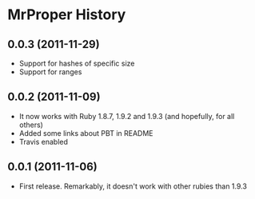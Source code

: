 # MrProper History

## 0.0.3 (2011-11-29)

* Support for hashes of specific size
* Support for ranges

## 0.0.2 (2011-11-09)

* It now works with Ruby 1.8.7, 1.9.2 and 1.9.3 (and hopefully, for all others)
* Added some links about PBT in README
* Travis enabled

## 0.0.1 (2011-11-06)

* First release. Remarkably, it doesn't work with other rubies than 1.9.3